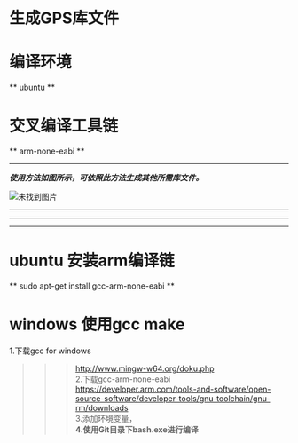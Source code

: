 # 生成GPS库文件

# **编译环境**
**	ubuntu	**  	    

# **交叉编译工具链**
**	arm-none-eabi  **   

***************************************************  

***使用方法如图所示，可依照此方法生成其他所需库文件。***    


![未找到图片](https://github.com/Aceinna/openrtk/blob/master/Lib/make_to_lib/make_lib.png)  

******************************************************************************************  
******************************************************************************************  
******************************************************************************************  

# ubuntu 安装arm编译链  

** sudo apt-get install gcc-arm-none-eabi  **  

# windows 使用gcc make  

1.下载gcc for windows   
>>>http://www.mingw-w64.org/doku.php   
2.下载gcc-arm-none-eabi  
>>>https://developer.arm.com/tools-and-software/open-source-software/developer-tools/gnu-toolchain/gnu-rm/downloads  
3.添加环境变量，   
**4.使用Git目录下bash.exe进行编译**     